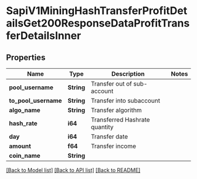 # SapiV1MiningHashTransferProfitDetailsGet200ResponseDataProfitTransferDetailsInner

## Properties

Name | Type | Description | Notes
------------ | ------------- | ------------- | -------------
**pool_username** | **String** | Transfer out of sub-account | 
**to_pool_username** | **String** | Transfer into subaccount | 
**algo_name** | **String** | Transfer algorithm | 
**hash_rate** | **i64** | Transferred Hashrate quantity | 
**day** | **i64** | Transfer date | 
**amount** | **f64** | Transfer income | 
**coin_name** | **String** |  | 

[[Back to Model list]](../README.md#documentation-for-models) [[Back to API list]](../README.md#documentation-for-api-endpoints) [[Back to README]](../README.md)


